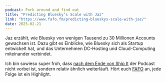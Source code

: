```yaml
---
podcast: Fork around and find out
title: "Predicting Bluesky’s Scale with Jaz"
link: "https://www.fafo.fm/predicting-blueskys-scale-with-jaz/"
date: 2025-02-21
---
```


Jaz erzählt, wie Bluesky von wenigen Tausend zu 30 Millionen Accounts gewachsen ist. Dazu gibt es Einblicke, wie Bluesky sich als Startup entwickelt hat, und das Unternehmen DC-Hosting und Cloud-Computing miteinander verbindet.

Ich bin sowieso super froh, dass [nach dem Ende von Ship It](https://changelog.com/shipit/135) der Podcast nicht vorbei ist, sondern relativ ähnlich weiterläuft. Hört euch [FAFO](https://fafo.fm/) an, jede Folge ist ein Highlight.
